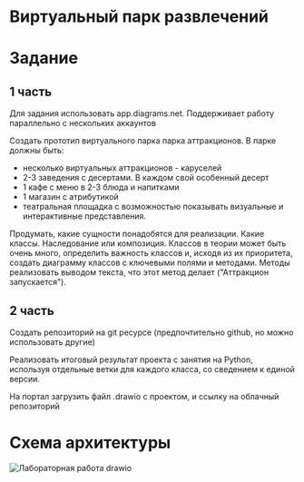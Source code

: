 # Виртуальный парк развлечений

# Задание
## 1 часть
Для задания использовать app.diagrams.net. Поддерживает работу параллельно с нескольких аккаунтов

Создать прототип виртуального парка парка аттракционов. В парке должны быть:
* несколько виртуальных аттракционов - каруселей
* 2-3 заведения с десертами. В каждом свой особенный десерт
* 1 кафе с меню в 2-3 блюда и напитками
* 1 магазин с атрибутикой
* театральная площадка с возможностью показывать визуальные и интерактивные представления.

Продумать, какие сущности понадобятся для реализации. Какие классы. Наследование или композиция. Классов в теории может быть очень много, определить важность классов и, исходя из их приоритета, создать диаграмму классов с ключевыми полями и методами. Методы реализовать выводом текста, что этот метод делает ("Аттракцион запускается"). 

## 2 часть
Создать репозиторий на git ресурсе (предпочтительно github, но можно использовать другие)

Реализовать итоговый результат проекта с занятия на Python, используя отдельные ветки для каждого класса, со сведением к единой версии.

На портал загрузить файл .drawio с проектом, и ссылку на облачный репозиторий

# Схема архитектуры
![Лабораторная работа drawio](https://github.com/user-attachments/assets/6ad69ac9-617f-4bfe-b56c-edff110630fe)

